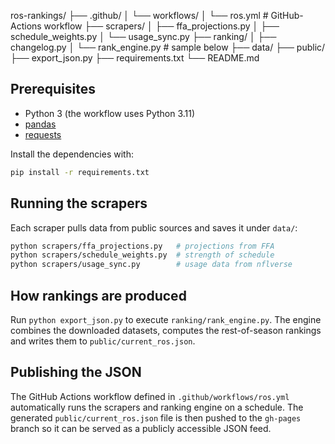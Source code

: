 ros-rankings/
├── .github/
│   └── workflows/
│       └── ros.yml            # GitHub-Actions workflow
├── scrapers/
│   ├── ffa_projections.py
│   ├── schedule_weights.py
│   └── usage_sync.py
├── ranking/
│   ├── changelog.py
│   └── rank_engine.py         # sample below
├── data/
├── public/
├── export_json.py
├── requirements.txt
└── README.md

## Prerequisites

- Python 3 (the workflow uses Python&nbsp;3.11)
- [pandas](https://pandas.pydata.org/)
- [requests](https://docs.python-requests.org/)

Install the dependencies with:

```bash
pip install -r requirements.txt
```

## Running the scrapers

Each scraper pulls data from public sources and saves it under `data/`:

```bash
python scrapers/ffa_projections.py   # projections from FFA
python scrapers/schedule_weights.py  # strength of schedule
python scrapers/usage_sync.py        # usage data from nflverse
```

## How rankings are produced

Run `python export_json.py` to execute `ranking/rank_engine.py`. The
engine combines the downloaded datasets, computes the rest-of-season
rankings and writes them to `public/current_ros.json`.

## Publishing the JSON

The GitHub Actions workflow defined in `.github/workflows/ros.yml`
automatically runs the scrapers and ranking engine on a schedule. The
generated `public/current_ros.json` file is then pushed to the
`gh-pages` branch so it can be served as a publicly accessible JSON
feed.
